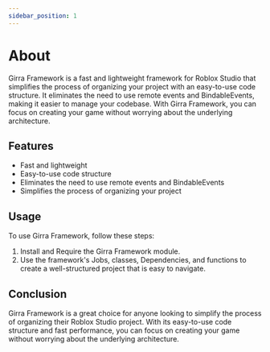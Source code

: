 ```yaml
---
sidebar_position: 1
---
```

# About
Girra Framework is a fast and lightweight framework for Roblox Studio that simplifies the process of organizing your project with an easy-to-use code structure. It eliminates the need to use remote events and BindableEvents, making it easier to manage your codebase. With Girra Framework, you can focus on creating your game without worrying about the underlying architecture.

## Features

- Fast and lightweight
- Easy-to-use code structure
- Eliminates the need to use remote events and BindableEvents
- Simplifies the process of organizing your project

## Usage

To use Girra Framework, follow these steps:

1. Install and Require the Girra Framework module.
2. Use the framework's Jobs, classes, Dependencies, and functions to create a well-structured project that is easy to navigate.

## Conclusion

Girra Framework is a great choice for anyone looking to simplify the process of organizing their Roblox Studio project. With its easy-to-use code structure and fast performance, you can focus on creating your game without worrying about the underlying architecture.


